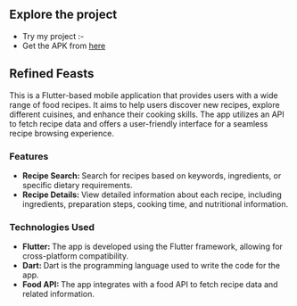 ## Explore the project

- Try my project :-
- Get the APK from [here](https://drive.google.com/file/d/1kJWN8zN-eIvYP8SrDZph9qqQV4NMtbSd/view?usp=sharing)

## Refined Feasts

This is a Flutter-based mobile application that provides users with a wide range of food recipes. It aims to help users discover new recipes, explore different cuisines, and enhance their cooking skills. The app utilizes an API to fetch recipe data and offers a user-friendly interface for a seamless recipe browsing experience.

### Features

- <b>Recipe Search: </b> Search for recipes based on keywords, ingredients, or specific dietary requirements.
- <b>Recipe Details: </b>View detailed information about each recipe, including ingredients, preparation steps, cooking time, and nutritional information.

### Technologies Used

- <b>Flutter: </b>The app is developed using the Flutter framework, allowing for cross-platform compatibility.
- <b>Dart: </b>Dart is the programming language used to write the code for the app.
- <b>Food API: </b>The app integrates with a food API to fetch recipe data and related information.